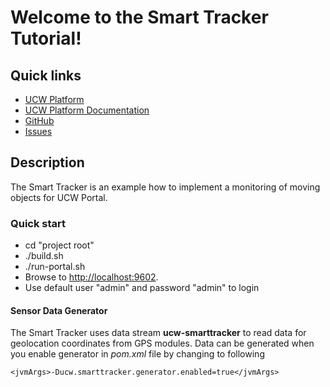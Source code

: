# Welcome to the Smart Tracker Tutorial!

## Quick links

* [UCW Platform][1]
* [UCW Platform Documentation][2]
* [GitHub][3]
* [Issues][4]

## Description

The Smart Tracker is an example how to implement a monitoring of moving objects for UCW Portal.

### Quick start

 * cd "project root"
 * ./build.sh
 * ./run-portal.sh
 * Browse to [http://localhost:9602](http://localhost:9602).
 * Use default user "admin" and password "admin" to login


#### Sensor Data Generator

The Smart Tracker uses data stream <b>ucw-smarttracker</b> to read data for geolocation coordinates
from GPS modules. Data can be generated when you enable generator in <i>pom.xml</i> file by changing 
to following

<code>\<jvmArgs\>-Ducw.smarttracker.generator.enabled=true\</jvmArgs\></code> 

[1]: https://unitycloudware.com
[2]: https://docs.unitycloudware.com
[3]: https://github.com/unitycloudware
[4]: https://jira.unitycloudware.com/browse/UCW